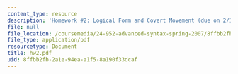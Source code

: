```yaml
---
content_type: resource
description: 'Homework #2: Logical Form and Covert Movement (due on 2/13).'
file: null
file_location: /coursemedia/24-952-advanced-syntax-spring-2007/8ffbb2fb2a1e94eaa1f58a190f33dcaf_hw2.pdf
file_type: application/pdf
resourcetype: Document
title: hw2.pdf
uid: 8ffbb2fb-2a1e-94ea-a1f5-8a190f33dcaf
---
```

